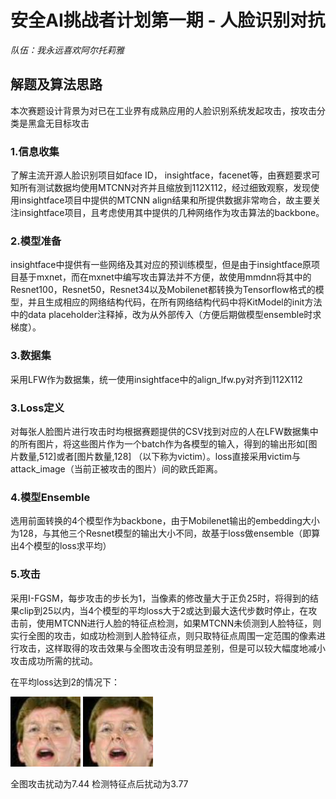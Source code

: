 # 安全AI挑战者计划第一期 - 人脸识别对抗

*队伍：我永远喜欢阿尔托莉雅*

## 解题及算法思路

本次赛题设计背景为对已在工业界有成熟应用的人脸识别系统发起攻击，按攻击分类是黑盒无目标攻击

### 1.信息收集

了解主流开源人脸识别项目如face ID， insightface，facenet等，由赛题要求可知所有测试数据均使用MTCNN对齐并且缩放到112X112，经过细致观察，发现使用insightface项目中提供的MTCNN align结果和所提供数据非常吻合，故主要关注insightface项目，且考虑使用其中提供的几种网络作为攻击算法的backbone。

### 2.模型准备

insightface中提供有一些网络及其对应的预训练模型，但是由于insightface原项目基于mxnet，而在mxnet中编写攻击算法并不方便，故使用mmdnn将其中的Resnet100，Resnet50，Resnet34以及Mobilenet都转换为Tensorflow格式的模型，并且生成相应的网络结构代码，在所有网络结构代码中将KitModel的init方法中的data placeholder注释掉，改为从外部传入（方便后期做模型ensemble时求梯度）。

### 3.数据集

采用LFW作为数据集，统一使用insightface中的align_lfw.py对齐到112X112

### 3.Loss定义

对每张人脸图片进行攻击时均根据赛题提供的CSV找到对应的人在LFW数据集中的所有图片，将这些图片作为一个batch作为各模型的输入，得到的输出形如[图片数量,512]或者[图片数量,128] （以下称为victim）。loss直接采用victim与attack_image（当前正被攻击的图片）间的欧氏距离。

### 4.模型Ensemble

选用前面转换的4个模型作为backbone，由于Mobilenet输出的embedding大小为128，与其他三个Resnet模型的输出大小不同，故基于loss做ensemble（即算出4个模型的loss求平均）

### 5.攻击

采用I-FGSM，每步攻击的步长为1，当像素的修改量大于正负25时，将得到的结果clip到25以内，当4个模型的平均loss大于2或达到最大迭代步数时停止，在攻击前，使用MTCNN进行人脸的特征点检测，如果MTCNN未侦测到人脸特征，则实行全图的攻击，如成功检测到人脸特征点，则只取特征点周围一定范围的像素进行攻击，这样取得的攻击效果与全图攻击没有明显差别，但是可以较大幅度地减小攻击成功所需的扰动。

在平均loss达到2的情况下：

![7.44](7.44.jpg)
![3.77](3.77.jpg)

全图攻击扰动为7.44  检测特征点后扰动为3.77

